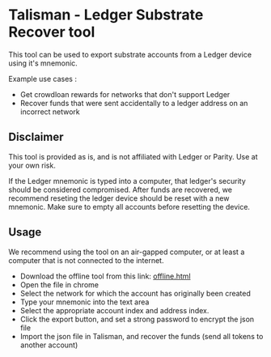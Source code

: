 # Talisman - Ledger Substrate Recover tool

This tool can be used to export substrate accounts from a Ledger device using it's mnemonic.

Example use cases :

- Get crowdloan rewards for networks that don't support Ledger
- Recover funds that were sent accidentally to a ledger address on an incorrect network

## Disclaimer

This tool is provided as is, and is not affiliated with Ledger or Parity. Use at your own risk.

If the Ledger mnemonic is typed into a computer, that ledger's security should be considered compromised. After funds are recovered, we recommend reseting the ledger device should be reset with a new mnemonic. Make sure to empty all accounts before resetting the device.

## Usage

We recommend using the tool on an air-gapped computer, or at least a computer that is not connected to the internet.

- Download the offline tool from this link: [offline.html](https://github.com/TalismanSociety/ledger-substrate-recover/releases/latest/download/offline.html)
- Open the file in chrome
- Select the network for which the account has originally been created
- Type your mnemonic into the text area
- Select the appropriate account index and address index.
- Click the export button, and set a strong password to encrypt the json file
- Import the json file in Talisman, and recover the funds (send all tokens to another account)
